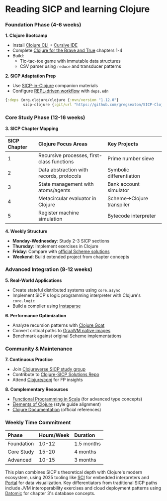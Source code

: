 # Reading SICP and learning Clojure

### Foundation Phase (4-6 weeks)

**1. Clojure Bootcamp**

- Install [Clojure CLI](https://clojure.org/guides/getting_started) + [Cursive IDE](https://cursive-ide.com/)
- Complete [Clojure for the Brave and True](https://www.braveclojure.com/) chapters 1-4
- Build:
    - Tic-tac-toe game with immutable data structures
    - CSV parser using `reduce` and transducer patterns

**2. SICP Adaptation Prep**

- Use [SICP-in-Clojure](https://github.com/gregsexton/SICP-Clojure) companion materials
- Configure [REPL-driven workflow](https://clojure.org/guides/repl/guidelines) with `deps.edn`

```clojure
{:deps {org.clojure/clojure {:mvn/version "1.12.0"}
        sicp-clojure {:git/url "https://github.com/gregsexton/SICP-Clojure.git"}}}
```


### Core Study Phase (12-16 weeks)

**3. SICP Chapter Mapping**


| SICP Chapter | Clojure Focus Areas | Key Projects |
| :-- | :-- | :-- |
| 1 | Recursive processes, first-class functions | Prime number sieve |
| 2 | Data abstraction with records, protocols | Symbolic differentiation |
| 3 | State management with atoms/agents | Bank account simulator |
| 4 | Metacircular evaluator in Clojure | Scheme→Clojure transpiler |
| 5 | Register machine simulation | Bytecode interpreter |

**4. Weekly Structure**

- **Monday-Wednesday**: Study 2-3 SICP sections
- **Thursday**: Implement exercises in Clojure
- **Friday**: Compare with [official Scheme solutions](https://mitp-content-server.mit.edu/books/content/sectbyfn/books_pres_0/6515/sicp.zip/full-text/book/book-Z-H-4.html)
- **Weekend**: Build extended project from chapter concepts


### Advanced Integration (8-12 weeks)

**5. Real-World Applications**

- Create stateful distributed systems using `core.async`
- Implement SICP's logic programming interpreter with Clojure's `core.logic`
- Build a compiler using [Instaparse](https://github.com/Engelberg/instaparse)

**6. Performance Optimization**

- Analyze recursion patterns with [Clojure Goat](https://github.com/jafingerhut/clojure-goat)
- Convert critical paths to [GraalVM native images](https://www.graalvm.org/latest/reference-manual/native-image/)
- Benchmark against original Scheme implementations


### Community \& Maintenance

**7. Continuous Practice**

- Join [Clojureverse SICP study group](https://clojureverse.org/tags/sicp)
- Contribute to [Clojure-SICP Solutions Repo](https://github.com/vasinov/sicp-clojure)
- Attend [Clojure/conj](https://clojure.org/community/conferences) for FP insights

**8. Complementary Resources**

- [Functional Programming in Scala](https://www.manning.com/books/functional-programming-in-scala) (for advanced type concepts)
- [Elements of Clojure](https://elementsofclojure.com/) (style guide alignment)
- [Clojure Documentation](https://clojure.org/guides) (official references)


### Weekly Time Commitment

| Phase | Hours/Week | Duration |
| :-- | :-- | :-- |
| Foundation | 10-12 | 1.5 months |
| Core Study | 15-20 | 4 months |
| Advanced | 10-15 | 3 months |

This plan combines SICP's theoretical depth with Clojure's modern ecosystem, using 2025 tooling like [SCI](https://github.com/babashka/sci) for embedded interpreters and [Portal](https://github.com/djblue/portal) for data visualization. Key differentiators from traditional SICP paths include JVM interoperability exercises and cloud deployment patterns using [Datomic](https://www.datomic.com/) for chapter 3's database concepts.
